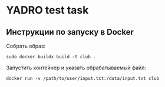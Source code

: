 # YADRO test task

## Инструкции по запуску в Docker
Собрать образ:

```shell
sudo docker buildx build -t club .  
```

Запустить контейнер и указать обрабатываемый файл:

```shell
docker run -v /path/to/user/input.txt:/data/input.txt club
```
